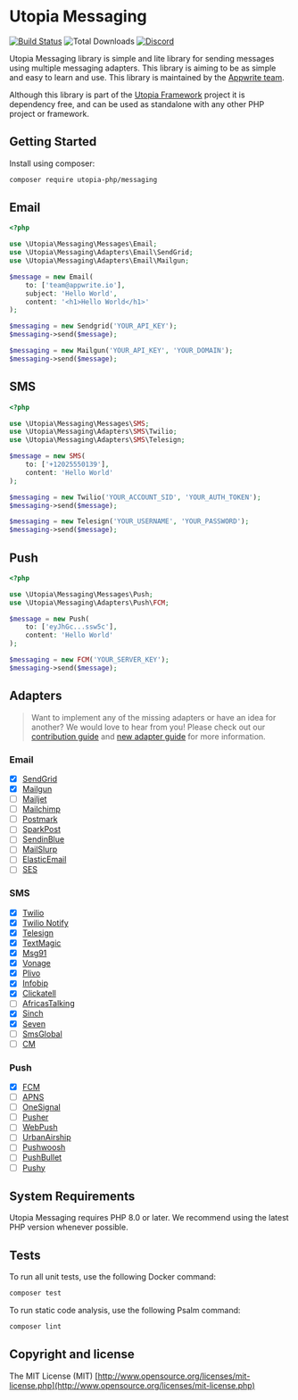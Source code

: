 # Utopia Messaging

[![Build Status](https://travis-ci.org/utopia-php/abuse.svg?branch=master)](https://travis-ci.com/utopia-php/database)
![Total Downloads](https://img.shields.io/packagist/dt/utopia-php/messaging.svg)
[![Discord](https://img.shields.io/discord/564160730845151244?label=discord)](https://appwrite.io/discord)

Utopia Messaging library is simple and lite library for sending messages using multiple messaging adapters. This library is aiming to be as simple and easy to learn and use. This library is maintained by the [Appwrite team](https://appwrite.io).

Although this library is part of the [Utopia Framework](https://github.com/utopia-php/framework) project it is dependency free, and can be used as standalone with any other PHP project or framework.

## Getting Started

Install using composer:
```bash
composer require utopia-php/messaging
```

## Email 

```php
<?php

use \Utopia\Messaging\Messages\Email;
use \Utopia\Messaging\Adapters\Email\SendGrid;
use \Utopia\Messaging\Adapters\Email\Mailgun;

$message = new Email(
    to: ['team@appwrite.io'],
    subject: 'Hello World',
    content: '<h1>Hello World</h1>'
);

$messaging = new Sendgrid('YOUR_API_KEY');
$messaging->send($message);

$messaging = new Mailgun('YOUR_API_KEY', 'YOUR_DOMAIN');
$messaging->send($message);
```

## SMS

```php
<?php

use \Utopia\Messaging\Messages\SMS;
use \Utopia\Messaging\Adapters\SMS\Twilio;
use \Utopia\Messaging\Adapters\SMS\Telesign;

$message = new SMS(
    to: ['+12025550139'],
    content: 'Hello World'
);

$messaging = new Twilio('YOUR_ACCOUNT_SID', 'YOUR_AUTH_TOKEN');
$messaging->send($message);

$messaging = new Telesign('YOUR_USERNAME', 'YOUR_PASSWORD');
$messaging->send($message);
```

## Push

```php
<?php

use \Utopia\Messaging\Messages\Push;
use \Utopia\Messaging\Adapters\Push\FCM;

$message = new Push(
    to: ['eyJhGc...ssw5c'],
    content: 'Hello World'
);

$messaging = new FCM('YOUR_SERVER_KEY');
$messaging->send($message);
```

## Adapters

> Want to implement any of the missing adapters or have an idea for another? We would love to hear from you! Please check out our [contribution guide](./CONTRIBUTING.md) and [new adapter guide](./docs/add-new-adapter.md) for more information.

### Email
- [x] [SendGrid](https://sendgrid.com/)
- [x] [Mailgun](https://www.mailgun.com/)
- [ ] [Mailjet](https://www.mailjet.com/)
- [ ] [Mailchimp](https://www.mailchimp.com/)
- [ ] [Postmark](https://postmarkapp.com/)
- [ ] [SparkPost](https://www.sparkpost.com/)
- [ ] [SendinBlue](https://www.sendinblue.com/)
- [ ] [MailSlurp](https://www.mailslurp.com/)
- [ ] [ElasticEmail](https://elasticemail.com/)
- [ ] [SES](https://aws.amazon.com/ses/)

### SMS
- [x] [Twilio](https://www.twilio.com/)
- [x] [Twilio Notify](https://www.twilio.com/notify)
- [x] [Telesign](https://www.telesign.com/)
- [x] [TextMagic](https://www.textmagic.com/)
- [x] [Msg91](https://msg91.com/)
- [x] [Vonage](https://www.vonage.com/)
- [x] [Plivo](https://www.plivo.com/)
- [x] [Infobip](https://www.infobip.com/)
- [x] [Clickatell](https://www.clickatell.com/)
- [ ] [AfricasTalking](https://africastalking.com/)
- [x] [Sinch](https://www.sinch.com/)
- [x] [Seven](https://www.seven.io/)
- [ ] [SmsGlobal](https://www.smsglobal.com/)
- [ ] [CM](https://www.cm.com/)

### Push
- [x] [FCM](https://firebase.google.com/docs/cloud-messaging)
- [ ] [APNS](https://developer.apple.com/documentation/usernotifications)
- [ ] [OneSignal](https://onesignal.com/)
- [ ] [Pusher](https://pusher.com/)
- [ ] [WebPush](https://developer.mozilla.org/en-US/docs/Web/API/Push_API)
- [ ] [UrbanAirship](https://www.urbanairship.com/)
- [ ] [Pushwoosh](https://www.pushwoosh.com/)
- [ ] [PushBullet](https://www.pushbullet.com/)
- [ ] [Pushy](https://pushy.me/)

## System Requirements

Utopia Messaging requires PHP 8.0 or later. We recommend using the latest PHP version whenever possible.

## Tests

To run all unit tests, use the following Docker command:

```bash
composer test
```

To run static code analysis, use the following Psalm command:

```bash
composer lint
```

## Copyright and license

The MIT License (MIT) [http://www.opensource.org/licenses/mit-license.php](http://www.opensource.org/licenses/mit-license.php)
